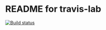 # README for travis-lab

[![Build status](https://travis-ci.org/albertzhangchi/travis-lab.svg?master)](https://travis-ci.org/albertzhangchi)
